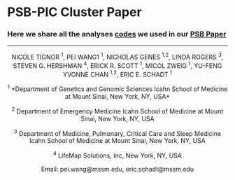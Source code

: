 # PSB-PIC Cluster Paper
### Here we share all the analyses [codes](https://github.com/DigitalHealthCenterMSSM/PSB-Cluster/PIC.R) we used in our [PSB Paper](https://psb.stanford.edu/psb-online/proceedings/psb17/tignor.pdf)
-------------------------------------------------
<p align="center">
NICOLE TIGNOR <sup>1</sup>, PEI WANG1 <sup>1</sup>, NICHOLAS GENES <sup>1,2</sup>, LINDA ROGERS <sup>3</sup>, STEVEN G. HERSHMAN <sup>4</sup>, ERICK R. SCOTT <sup>1</sup>, MICOL ZWEIG <sup>1</sup>, YU-FENG YVONNE CHAN <sup>1,2</sup>, ERIC E. SCHADT <sup>1</sup>
</p>

<p align="center">
<sup>1</sup>
*Department of Genetics and Genomic Sciences
Icahn School of Medicine at Mount Sinai, New York, NY, USA*
</p>

<p align="center">
<sup>2</sup>
Department of Emergency Medicine
Icahn School of Medicine at Mount Sinai, New York, NY, USA
</p>

<p align="center">
<sup>3</sup>
Department of Medicine, Pulmonary, Critical Care and Sleep Medicine
Icahn School of Medicine at Mount Sinai, New York, NY, USA
</p>

<p align="center">
<sup>4</sup>
LifeMap Solutions, Inc, New York, NY, USA
</p>

<p align="center">
Email: pei.wang@mssm.edu, eric.schadt@mssm.edu
</p>

